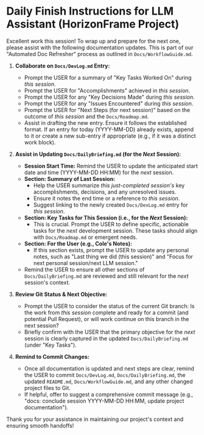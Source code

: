 # Daily Finish Instructions for LLM Assistant (HorizonFrame Project)

Excellent work this session! To wrap up and prepare for the next one, please assist with the following documentation updates. This is part of our "Automated Doc Refresher" process as outlined in `Docs/WorkflowGuide.md`.

1.  **Collaborate on `Docs/DevLog.md` Entry:**
    *   Prompt the USER for a summary of "Key Tasks Worked On" during *this session*.
    *   Prompt the USER for "Accomplishments" achieved in *this session*.
    *   Prompt the USER for any "Key Decisions Made" during *this session*.
    *   Prompt the USER for any "Issues Encountered" during *this session*.
    *   Prompt the USER for "Next Steps (for next session)" based on the outcome of *this session* and the `Docs/Roadmap.md`.
    *   Assist in drafting the new entry. Ensure it follows the established format. If an entry for today (YYYY-MM-DD) already exists, append to it or create a new sub-entry if appropriate (e.g., if it was a distinct work block).

2.  **Assist in Updating `Docs/DailyBriefing.md` (for the *Next* Session):**
    *   **Session Start Time:** Remind the USER to update the anticipated start date and time (YYYY-MM-DD HH:MM) for the *next* session.
    *   **Section: Summary of Last Session:**
        *   Help the USER summarize *this just-completed session's* key accomplishments, decisions, and any unresolved issues.
        *   Ensure it notes the end time or a reference to *this session*.
        *   Suggest linking to the newly created `Docs/DevLog.md` entry for *this session*.
    *   **Section: Key Tasks for This Session (i.e., for the *Next* Session):**
        *   This is crucial. Prompt the USER to define specific, actionable tasks for the *next* development session. These tasks should align with `Docs/Roadmap.md` or emergent needs.
    *   **Section: For the User (e.g., Cole's Notes):**
        *   If this section exists, prompt the USER to update any personal notes, such as "Last thing we did (this session)" and "Focus for next personal session/next LLM session."
    *   Remind the USER to ensure all other sections of `Docs/DailyBriefing.md` are reviewed and still relevant for the *next* session's context.

3.  **Review Git Status & Next Objective:**
    *   Prompt the USER to consider the status of the current Git branch: Is the work from *this session* complete and ready for a commit (and potential Pull Request), or will work continue on this branch in the next session?
    *   Briefly confirm with the USER that the primary objective for the *next* session is clearly captured in the updated `Docs/DailyBriefing.md` (under "Key Tasks").

4.  **Remind to Commit Changes:**
    *   Once all documentation is updated and next steps are clear, remind the USER to commit `Docs/DevLog.md`, `Docs/DailyBriefing.md`, the updated `README.md`, `Docs/WorkflowGuide.md`, and any other changed project files to Git.
    *   If helpful, offer to suggest a comprehensive commit message (e.g., "docs: conclude session YYYY-MM-DD HH:MM, update project documentation").

Thank you for your assistance in maintaining our project's context and ensuring smooth handoffs!

